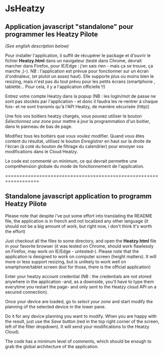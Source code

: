 # JsHeatzy
## Application javascript "standalone" pour programmer les Heatzy Pilote
*(See english description below)*

Pour installer l'application, il suffit de récupérer le package et d'ouvrir le fichier **Heatzy.html** dans un navigateur (testé dans Chrome, devrait marcher dans Firefox, pour IE/Edge : j'en sais rien - mais ça se trouve, ça marche ;)-).
NB : l'application est prévue pour fonctionner sur un écran d'ordinateur, (et plutot un assez haut). Elle supporte plus ou moins bien le resizing, mais n'est pas du tout prévu pour les petits écrans (smartphone , tablette... Pour cela, il y a l'application officielle !!)

Entrez votre compte Heatzy dans la popup (NB : les login/mot de passe ne sont pas stockés par l'application - et donc il faudra les re-rentrer à chaque fois- et ne sont transmis qu'à l'API Heatzy, de manière sécurisée (http))

Une fois vos boitiers heatzy chargés, vous pouvez utiliser le bouton *Sélectionnez une zone* pour mettre à jour la programmation d'un boitier, dans le panneau de bas de page.

Modifiez tous les boitiers que vous voulez modifier.
Quand vous êtes content du résultat, utilisez le bouton *Enregistrer* en haut sur la droite de l'écran (à coté du bouton de filtrage du calendrier) pour envoyer vos modifications dans le Cloud Heatzy.


Le code est commenté un minimum, ce qui devrait permettre une compréhension globale du mode de fonctionnement de l'application.


==================================================================
## Standalone javascript application to programm Heatzy Pilote
Please note that despite i've put some effort into translating the README file, the application is in french and not localized any other language (it should not be a big amount of work, but right now, i don't think it's worth the effort)

Just checkout all the files to some directory, and open the **Heatzy.html** file in your favorite browser (it was tested on Chrome, should work flawlessly on Firefox, may work on IE/Edge - untested-).
Please note that the application is designed to work on computer screen (height matters). It will more or less support resizing, but is unlikely to work well on smartphone/tablet screen (but for those, there is the official application)

Enter your heatzy account credential (NB : the credentials are not stored anywhere in the application -and, as a downside, you'll have to type them everytime you restart the page- and only sent to the Heatzy cloud API on a secured connection).

Once your device are loaded, go to *select your zone* and start modify the planning of the selected device in the lower pane.

Do it for any device planning you want to modify.
When you are happy with the result, just use the *Save* button (red in the top right corner of the screen, left of the filter dropdown). It will send your modifications to the Heatzy Cloud).

The code has a minimum level of comments, which should be enough to grab the global architecture of the application.
